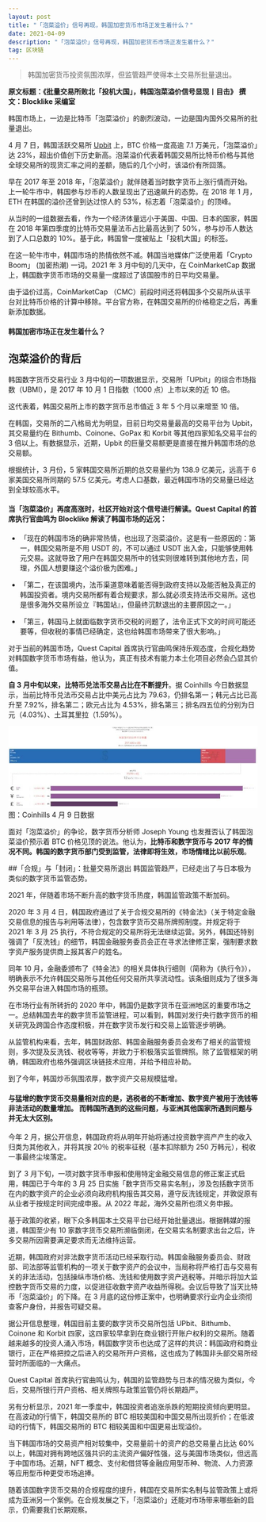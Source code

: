 ```yaml
---
layout: post
title: "「泡菜溢价」信号再现，韩国加密货币市场正发生着什么？"
date: 2021-04-09
description: "「泡菜溢价」信号再现，韩国加密货币市场正发生着什么？"
tag: 区块链
---   
```

> 韩国加密货币投资氛围浓厚，但监管趋严使得本土交易所批量退出。

__原文标题：《批量交易所败北「投机大国」，韩国泡菜溢价信号显现丨目击》__
__撰文：Blocklike 采编室__

韩国市场上，一边是比特币「泡菜溢价」的剧烈波动，一边是国内国外交易所的批量退出。

4 月 7 日，韩国活跃交易所 [Upbit](https://sg.upbit.com/) 上，BTC 价格一度高逾 7.1 万美元，「泡菜溢价」达 23%，超出价值创下历史新高。泡菜溢价代表着韩国交易所比特币价格与其他全球交易所的现货汇率之间的差额，随后的几个小时，该溢价有所回落。

早在 2017 年至 2018 年，「泡菜溢价」就伴随着当时数字货币上涨行情而开始。上一轮牛市中，韩国参与炒币的人数呈现出了迅速飙升的态势。在 2018 年 1 月，ETH 在韩国的溢价还曾到达过惊人的 53%，标志着「泡菜溢价」的顶峰。

从当时的一组数据去看，作为一个经济体量远小于美国、中国、日本的国家，韩国在 2018 年第四季度的比特币交易量法币占比最高达到了 50%，参与炒币人数达到了人口总数的 10%。基于此，韩国曾一度被贴上「投机大国」的标签。

在这一轮牛市中，韩国市场的热情依然不减。韩国当地媒体广泛使用着「Crypto Boom」 (加密热潮) 一词。2021 年 3 月中旬的几天中，在 CoinMarketCap 数据上，韩国数字货币市场的交易量一度超过了该国股市的日平均交易量。

由于溢价过高，CoinMarketCap （CMC）前段时间还将韩国多个交易所从该平台对比特币价格的计算中移除。平台官方称，在韩国交易所的价格稳定之后，再重新添加数据。

#### 韩国加密市场正在发生着什么？

## 泡菜溢价的背后
韩国数字货币交易行业 3 月中旬的一项数据显示，交易所「UPbit」的综合市场指数（UBMI），是 2017 年 10 月 1 日指数（1000 点）上市以来的近 10 倍。

这代表着，韩国交易所上市的数字货币总市值近 3 年 5 个月以来增至 10 倍。

在韩国，交易所的二八格局尤为明显，目前日均交易量最高的交易平台为 Upbit，其交易量约在 Bithumb、Coinone、GoPax 和 Korbit 等其他四家知名交易平台的 3 倍以上。有数据显示，近期，Upbit 的巨量交易额更是直接在推升韩国市场的总交易额。

根据统计，3 月份，5 家韩国交易所近期的总交易量约为 138.9 亿美元，远高于 6 家美国交易所同期的 57.5 亿美元。考虑人口基数，最近韩国市场的交易量已经达到全球较高水平。

#### 当「泡菜溢价」再度高涨时，社区开始对这个信号进行解读。Quest Capital 的首席执行官曲鸣为 Blocklike 解读了韩国市场的近况：

* 「现在的韩国市场的确非常热情，也出现了泡菜溢价。这是有一些原因的：第一，韩国交易所是不用 USDT 的，不可以通过 USDT 出入金，只能够使用韩元交易。这就导致了用户在韩国交易所中的钱实则很难转到其他地方去，同理，外国人想要赚这个溢价极为困难。」

* 「第二，在该国境内，法币渠道意味着能否得到政府支持以及能否触及真正的韩国投资者。境内交易所都有着合规要求，那么就必须支持法币交易所。这也是很多海外交易所设立『韩国站』，但最终沉默退出的主要原因之一。」

* 「第三，韩国马上就面临数字货币交税的问题了，法令正式下文的时间可能还要等，但收税的事情已经确定，这也给韩国市场带来了很大影响。」

对于当前的韩国市场，Quest Capital 首席执行官曲鸣保持乐观态度，合规化趋势对韩国数字货币市场有益，他认为，真正有技术有能力本土化项目必然会凸显其价值。

__自 3 月中旬以来，比特币兑法币交易占比在不断提升__。据 Coinhills 今日数据显示，当前比特币兑法币交易占比中美元占比为 79.63，仍排名第一；韩元占比已高升至 7.92%，排名第二；欧元占比为 4.53%，排名第三；排名四五位的分别为日元（4.03%）、土耳其里拉（1.59%）。

![](/images/posts/bc/0409.01.jpg)
图：Coinhills 4 月 9 日数据

面对「泡菜溢价」的争论，数字货币分析师 Joseph Young 也发推否认了韩国泡菜溢价预示着 BTC 价格见顶的说法。他认为，__比特币和数字货币与 2017 年的情况不同。韩国的数字货币部门受到监管，法律即将生效，市场情绪比以前乐观__。

##「合规」与「封闭」：批量交易所退出
韩国监管趋严，已经走出了与日本极为类似的数字货币监管态势。

2021 年，伴随着市场不断升高的数字货币热度，韩国监管政策不断加码。

2020 年 3 月 4 日，韩国政府通过了关于合规交易所的《特金法》（关于特定金融交易信息的报告与利用等法律），包含数字货币交易所牌照制度。并规定将于 2021 年 3 月 25 执行，不符合规定的交易所将无法继续运营。另外，韩国还特别强调了「反洗钱」的细节，韩国金融服务委员会正在寻求法律修正案，强制要求数字资产服务提供商上报其客户的姓名。

同年 10 月，金融委颁布了《特金法》的相关具体执行细则（简称为《执行令》），明确表示不允许韩国交易所与其他任何交易所共享流动性。该条细则成为了很多海外交易平台进入韩国市场的瓶颈。

在市场行业有所转折的 2020 年中，韩国仍是数字货币在亚洲地区的重要市场之一。总结韩国去年的数字货币监管进程，可以看到，韩国对发行央行数字货币的相关研究及跨国合作态度积极，并在数字货币发行和交易上监管逐步明确。

从监管机构来看，去年，韩国财政部、韩国金融服务委员会发布了相关的监管规则，多次提及反洗钱、税收等等，并致力于积极落实监管牌照。除了监管框架的明确，韩国政府也格外强调区块链技术应用，并给予相应补助。

到了今年，韩国炒币氛围浓厚，数字资产交易规模猛增。

#### 与猛增的数字货币交易量相对应的是，逃税者的不断增加、数字资产被用于洗钱等非法活动的数量增加。 而韩国所遇到的这些问题，与亚洲其他国家所遇到问题与并无太大区别。

今年 2 月，据公开信息，韩国政府将从明年开始将通过投资数字资产产生的收入归类为其他收入，并将其按 20％ 的税率征税（基本扣除额为 250 万韩元），税收一事最终尘埃落定。

到了 3 月下旬，一项对数字货币申报和使用特定金融交易信息的修正案正式启用，韩国已于今年的 3 月 25 日实施「数字货币交易实名制」，涉及包括数字货币在内的数字资产的企业必须向政府机构报告其交易，遵守反洗钱规定，并敦促原有从业者于按规定时间完成申报。从 2022 年起，海外交易所也须义务申报。

基于政策的收紧，眼下众多韩国本土交易平台已经开始批量退出。根据韩媒的报道，韩国至少有 10 家数字货币交易所濒临倒闭，在交易实名制要求出台之后，许多交易所因需要满足要求而无法维持运营。

近期，韩国政府对非法数字货币活动已经采取行动。韩国金融服务委员会、财政部、司法部等监管机构的一项关于数字资产的会议中，当局称将严格打击与交易有关的非法活动，包括操纵市场价格、洗钱和使用数字资产逃税等。并暗示将加大监控数字货币交易的力度，以促进征收数字资产收益所得税。会议后导致了当天比特币「泡菜溢价」的下降。在 3 月底的这份修正案中，也明确要求行业内企业须彻查客户身份，并报告可疑交易。

据公开信息整理，韩国目前主要的数字货币交易所包括 UPbit、Bithumb、Coinone 和 Korbit 四家，这四家较早拿到在商业银行开账户权利的交易所。随着越来越多的投资人涌入市场，韩国数字货币也达成了这样的共识：韩国政府和商业银行，正在严格把控之后进入的交易所开户资格，这也成为了韩国非头部交易所经营时所面临的一大痛点。

Quest Capital 首席执行官曲鸣认为，韩国的监管趋势与日本的情况极为类似，今后，交易所银行开户资格、相关牌照与政策监管仍将长期趋严。

另有分析显示，2021 年一季度中，韩国投资者追涨杀跌的短期投资倾向更明显。在高波动的行情下，韩国交易所的 BTC 相较美国和中国交易所出现折价；在低波动的行情下，韩国交易所的 BTC 相较美国和中国更易出现溢价。

当下韩国市场的交易资产相对较集中，交易量前十的资产的总交易量占比达 60% 以上，韩国对拥有跨地区强共识的主流资产偏好性强，这与美国市场类似，但远高于中国市场。近期，NFT 概念、支付和借贷等金融应用型币种、物流、人力资源等应用型币种更受市场追捧。

随着该国数字货币交易的合规程度的提升，韩国在交易所实名制与监管政策上或将成为亚洲另一个案例。在合规发展之下，「泡菜溢价」还能对市场带来哪些新的启示，仍需要我们长期观察。
